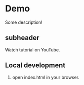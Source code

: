 # Demo

Some description!

## subheader

Watch tutorial on YouTube.

## Local development

1. open index.html in your browser.
